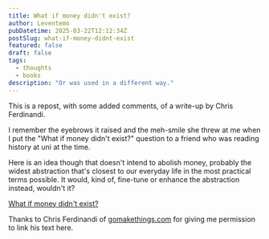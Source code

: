 ```yaml
---
title: What if money didn't exist?
author: Leventemo
pubDatetime: 2025-03-22T12:12:34Z
postSlug: what-if-money-didnt-exist
featured: false
draft: false
tags:
  - thoughts
  - books
description: "Or was used in a different way."
---
```


This is a repost, with some added comments, of a write-up by Chris Ferdinandi.

I remember the eyebrows it raised and the meh-smile she threw at me when I put the "What if money didn't exist?" question to a friend who was reading history at uni at the time.

Here is an idea though that doesn't intend to abolish money, probably the widest abstraction that's closest to our everyday life in the most practical terms possible. It would, kind of, fine-tune or enhance the abstraction instead, wouldn't it?

[What if money didn't exist?](https://gomakethings.com/what-if-money-didnt-exist/)

Thanks to Chris Ferdinandi of [gomakethings.com](https://gomakethings.com/) for giving me permission to link his text here.
